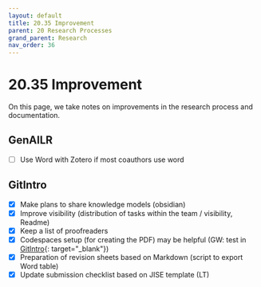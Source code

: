 ```yaml
---
layout: default
title: 20.35 Improvement
parent: 20 Research Processes
grand_parent: Research
nav_order: 36
---
```


# 20.35 Improvement

On this page, we take notes on improvements in the research process and documentation.

## GenAILR

- [ ] Use Word with Zotero if most coauthors use word 

## GitIntro

- [x] Make plans to share knowledge models (obsidian)
- [x] Improve visibility (distribution of tasks within the team / visibility, Readme)
- [x] Keep a list of proofreaders
- [x] Codespaces setup (for creating the PDF) may be helpful (GW: test in [GitIntro](https://github.com/digital-work-lab/git-intro){: target="_blank"})
- [x] Preparation of revision sheets based on Markdown (script to export Word table)
- [x] Update submission checklist based on JISE template (LT)
